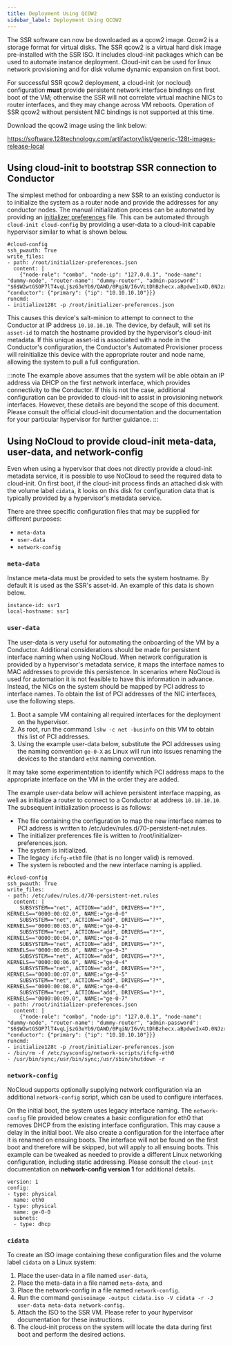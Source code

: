 ```yaml
---
title: Deployment Using QCOW2
sidebar_label: Deployment Using QCOW2
---
```


The SSR software can now be downloaded as a qcow2 image. Qcow2 is a storage format for virtual disks. The SSR qcow2 is a virtual hard disk image pre-installed with the SSR ISO. It includes cloud-init packages which can be used to automate instance deployment. Cloud-init can be used for linux network provisioning and for disk volume dynamic expansion on first boot.

For successful SSR qcow2 deployment, a cloud-init (or nocloud) configuration **must** provide persistent network interface bindings on first boot of the VM; otherwise the SSR will not correlate virtual machine NICs to router interfaces, and they may change across VM reboots. Operation of SSR qcow2 without persistent NIC bindings is not supported at this time.

Download the qcow2 image using the link below:

<!-- markdown-link-check-disable-next-line -->
https://software.128technology.com/artifactory/list/generic-128t-images-release-local

## Using cloud-init to bootstrap SSR connection to Conductor

The simplest method for onboarding a new SSR to an existing conductor is to initialize the system as a router node and provide the addresses for any conductor nodes. The manual initialization process can be automated by providing an [initializer preferences](initializer_preferences.md) file. This can be automated through `cloud-init cloud-config` by providing a user-data to a cloud-init capable hypervisor similar to what is shown below.

```
#cloud-config
ssh_pwauth: True
write_files:
- path: /root/initializer-preferences.json
  content: |
    {"node-role": "combo", "node-ip": "127.0.0.1", "node-name": "dummy-node", "router-name": "dummy-router", "admin-password": "$6$W2wtGSOP7lT4vqLj$zG3eYb9/QAWD/0PqiN/I6vVLtDhBzhecx.aBpdweIx4D.0NJzxIUGVRRBQPmO9K8LlU/Jj8iBaL3OS7aa75KD1", "conductor": {"primary": {"ip": "10.10.10.10"}}}
runcmd:
- initialize128t -p /root/initializer-preferences.json
```

This causes this device's salt-minion to attempt to connect to the Conductor at IP address `10.10.10.10`. The device, by default, will set its `asset-id` to match the hostname provided by the hypervisor's cloud-init metadata. If this unique asset-id is associated with a node in the Conductor's configuration, the Conductor's Automated Provisioner process will reinitialize this device with the appropriate router and node name, allowing the system to pull a full configuration.

:::note
The example above assumes that the system will be able obtain an IP address via DHCP on the first network interface, which provides connectivity to the Conductor. If this is not the case, additional configuration can be provided to cloud-init to assist in provisioning network interfaces. However, these details are beyond the scope of this document. Please consult the official cloud-init documentation and the documentation for your particular hypervisor for further guidance.
:::

## Using NoCloud to provide cloud-init meta-data, user-data, and network-config

Even when using a hypervisor that does not directly provide a cloud-init metadata service, it is possible to use NoCloud to seed the required data to cloud-init. On first boot, if the cloud-init process finds an attached disk with the volume label `cidata`, it looks on this disk for configuration data that is typically provided by a hypervisor's metadata service. 

There are three specific configuration files that may be supplied for different purposes: 
- `meta-data` 
- `user-data` 
- `network-config`

### `meta-data`

Instance meta-data must be provided to sets the system hostname. By default it is used as the SSR's asset-id. An example of this data is shown below.

```
instance-id: ssr1
local-hostname: ssr1
```

### `user-data`

The user-data is very useful for automating the onboarding of the VM by a Conductor. Additional considerations should be made for persistent interface naming when using NoCloud. When network configuration is provided by a hypervisor's metadata service, it maps the interface names to MAC addresses to provide this persistence. In scenarios where NoCloud is used for automation it is not feasible to have this information in advance. Instead, the NICs on the system should be mapped by PCI address to interface names. To obtain the list of PCI addresses of the NIC interfaces, use the following steps.

1. Boot a sample VM containing all required interfaces for the deployment on the hypervisor. 
2. As root, run the command `lshw -c net -businfo` on this VM to obtain this list of PCI addresses.
3. Using the example user-data below, substitute the PCI addresses using the naming convention `ge-0-X` as Linux will run into issues renaming the devices to the standard `ethX` naming convention. 

It may take some experimentation to identify which PCI address maps to the appropriate interface on the VM in the order they are added. 

The example user-data below will achieve persistent interface mapping, as well as initialize a router to connect to a Conductor at address `10.10.10.10`. The subsequent initialization process is as follows:

- The file containing the configuration to map the new interface names to PCI address is written to /etc/udev/rules.d/70-persistent-net.rules.
- The initializer preferences file is written to /root/initializer-preferences.json. 
- The system is initialized. 
- The legacy `ifcfg-eth0` file (that is no longer valid) is removed.
- The system is rebooted and the new interface naming is applied.

```
#cloud-config
ssh_pwauth: True
write_files:
- path: /etc/udev/rules.d/70-persistent-net.rules
  content: |
    SUBSYSTEM=="net", ACTION=="add", DRIVERS=="?*", KERNELS=="0000:00:02.0", NAME:="ge-0-0"
    SUBSYSTEM=="net", ACTION=="add", DRIVERS=="?*", KERNELS=="0000:00:03.0", NAME:="ge-0-1"
    SUBSYSTEM=="net", ACTION=="add", DRIVERS=="?*", KERNELS=="0000:00:04.0", NAME:="ge-0-2"
    SUBSYSTEM=="net", ACTION=="add", DRIVERS=="?*", KERNELS=="0000:00:05.0", NAME:="ge-0-3"
    SUBSYSTEM=="net", ACTION=="add", DRIVERS=="?*", KERNELS=="0000:00:06.0", NAME:="ge-0-4"
    SUBSYSTEM=="net", ACTION=="add", DRIVERS=="?*", KERNELS=="0000:00:07.0", NAME:="ge-0-5"
    SUBSYSTEM=="net", ACTION=="add", DRIVERS=="?*", KERNELS=="0000:00:08.0", NAME:="ge-0-6"
    SUBSYSTEM=="net", ACTION=="add", DRIVERS=="?*", KERNELS=="0000:00:09.0", NAME:="ge-0-7"
- path: /root/initializer-preferences.json
  content: |
    {"node-role": "combo", "node-ip": "127.0.0.1", "node-name": "dummy-node", "router-name": "dummy-router", "admin-password": "$6$W2wtGSOP7lT4vqLj$zG3eYb9/QAWD/0PqiN/I6vVLtDhBzhecx.aBpdweIx4D.0NJzxIUGVRRBQPmO9K8LlU/Jj8iBaL3OS7aa75KD1", "conductor": {"primary": {"ip": "10.10.10.10"}}}
runcmd:
- initialize128t -p /root/initializer-preferences.json
- /bin/rm -f /etc/sysconfig/network-scripts/ifcfg-eth0
- /usr/bin/sync;/usr/bin/sync;/usr/sbin/shutdown -r
```

### `network-config`

NoCloud supports optionally supplying network configuration via an additional `network-config` script, which can be used to configure interfaces. 

On the initial boot, the system uses legacy interface naming. The `network-config` file provided below creates a basic configuration for eth0 that removes DHCP from the existing interface configuration. This may cause a delay in the initial boot. We also create a configuration for the interface after it is renamed on ensuing boots. The interface will not be found on the first boot and therefore will be skipped, but will apply to all ensuing boots. This example can be tweaked as needed to provide a different Linux networking configuration, including static addressing. Please consult the `cloud-init` documentation on **network-config version 1** for additional details.

```
version: 1
config:
- type: physical
  name: eth0
- type: physical
  name: ge-0-0
  subnets:
  - type: dhcp
```
### `cidata`

To create an ISO image containing these configuration files and the volume label `cidata` on a Linux system:

1. Place the user-data in a file named `user-data`, 
2. Place the meta-data in a file named `meta-data`, and 
3. Place the network-config in a file named `network-config`.
4. Run the command `genisoimage -output cidata.iso -V cidata -r -J user-data meta-data network-config`. 
5. Attach the ISO to the SSR VM. Please refer to your hypervisor documentation for these instructions.
6. The cloud-init process on the system will locate the data during first boot and perform the desired actions.

